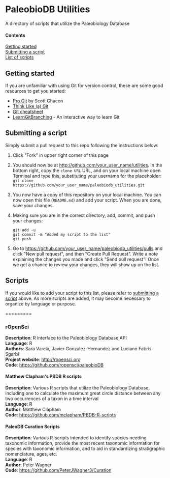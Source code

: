 PaleobioDB Utilities
=========

A directory of scripts that utilize the Paleobiology Database

#### Contents
[Getting started](#intro)  
[Submitting a script](#submissions)  
[List of scripts](#scripts)  


<a name="intro"></a>
## Getting started
If you are unfamiliar with using Git for version control, these are some good resources to get you started:

- [Pro Git](http://git-scm.com/book) by Scott Chacon
- [Think Like (a) Git](http://think-like-a-git.net/)
- [Git cheatsheet](http://cheat.errtheblog.com/s/git)
- [LearnGitBranching](http://pcottle.github.io/learnGitBranching/) - An interactive way to learn Git

<a name="submissions"></a>
## Submitting a script
Simply submit a pull request to this repo following the instructions below:

1. Click "Fork" in upper right corner of this page
2. You should now be at http://github.com/your_user_name/utilities. In the bottom right, copy the ````clone URL```` URL, and on your local machine open Terminal and type this, substituting your username for the placeholder:  ````git clone https://github.com/your_user_name/paleobiodb_utilities.git````
3. You now have a copy of this repository on your local machine. You can now open this file (````README.md````) and add your script. When you are done, save your changes.
4. Making sure you are in the correct directory, add, commit, and push your changes:

	````
	git add -u
	git commit -m "Added my script to the list"
	git push
	````
5. Go to https://github.com/your_user_name/paleobiodb_utilities/pulls and click "New pull request", and then "Create Pull Request". Write a note explaining the changes you made and click "Send pull request"! Once we get a chance to review your changes, they will show up on the list.


<a name="scripts"></a>
## Scripts
If you would like to add your script to this list, please refer to [submitting a script](#submissions) above. As more scripts are added, it may become necessary to organize by language or purpose.
 
=========
### rOpenSci 
**Description**:  R interface to the Paleobiology Database API   
**Language**: R  
**Authors**: Sara Varela, Javier Gonzalez-Hernandez and Luciano Fabris Sgarbi   
**Project website**: http://ropensci.org   
**Code**: https://github.com/ropensci/paleobioDB   

#### Matthew Clapham's PBDB R scripts
**Description**:  Various R scripts that utilize the Paleobiology Database, including one to calculate the maximum great circle distance between any two occurrences of a taxon in a time interval   
**Language**: R  
**Author**: Matthew Clapham  
**Code**: https://github.com/mclapham/PBDB-R-scripts

#### PaleoDB Curation Scripts
**Description**:  Various R-scripts intended to identify species needing taxonomic information, provide the most recent taxonomic information for species with taxonomic information, and to aid in standardizing stratigraphic nomenclature, ages, etc.   
**Language**: R  
**Author**: Peter Wagner  
**Code**: https://github.com/PeterJWagner3/Curation



